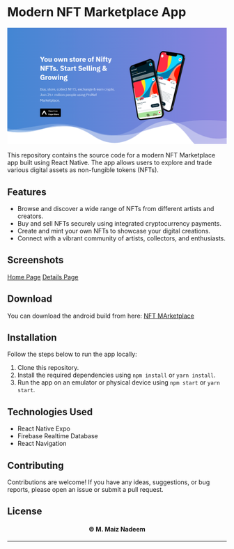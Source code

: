 # Modern NFT Marketplace App

![Banner Image](https://github.com/MaizNadeem/NFT-Marketplace/blob/firebase/images/Banner.png)

This repository contains the source code for a modern NFT Marketplace app built using React Native. The app allows users to explore and trade various digital assets as non-fungible tokens (NFTs).

## Features

- Browse and discover a wide range of NFTs from different artists and creators.
- Buy and sell NFTs securely using integrated cryptocurrency payments.
- Create and mint your own NFTs to showcase your digital creations.
- Connect with a vibrant community of artists, collectors, and enthusiasts.

## Screenshots

[Home Page](https://github.com/MaizNadeem/NFT-Marketplace/blob/firebase/images/Image%201.jpg)
[Details Page](https://github.com/MaizNadeem/NFT-Marketplace/blob/firebase/images/Image%202.jpg)

## Download

You can download the android build from here: [NFT MArketplace]()

## Installation

Follow the steps below to run the app locally:

1. Clone this repository.
2. Install the required dependencies using `npm install` or `yarn install`.
3. Run the app on an emulator or physical device using `npm start` or `yarn start`.

## Technologies Used

- React Native Expo
- Firebase Realtime Database
- React Navigation

## Contributing

Contributions are welcome! If you have any ideas, suggestions, or bug reports, please open an issue or submit a pull request.

## License

<h4 align="center"> © M. Maiz Nadeem </h4>

---

